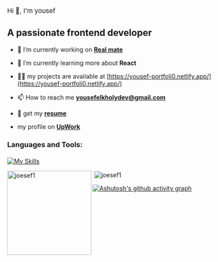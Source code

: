 <!-- ![Header](https://www.linkpicture.com/q/github-header-image.png) -->




<p style="font-size: 15px;" align="">Hi 👋, I'm yousef</p>

<h2 align="canter">A passionate frontend developer</h2>
<!-- <img src="https://encrypted-tbn0.gstatic.com/images?q=tbn:ANd9GcSstZYNAsssLmMpQOBgFo6mI4d47NG39wCa9RTjCiT-IdWE1vXiWVl1u14JUBctK4M6tbY&usqp=CAU" alt="" /> -->


<!-- <p align="left"> <img src="https://komarev.com/ghpvc/?username=joesef1&label=Profile%20views&color=0e75b6&style=flat" alt="joesef1" /> </p> -->

- 🔭 I’m currently working on **[Real mate]([https://gregarious-fenglisu-350cf4.netlify.app/])**

- 🌱 I’m currently learning more about **React**

- 👨‍💻 my projects are available at [https://yousef-portfoli0.netlify.app/](https://yousef-portfoli0.netlify.app/)

- 📫 How to reach me **yousefelkholydev@gmail.com**

- 📝 get my **[resume](https://www.cakeresume.com/pdf/s--dkPfSGfYEihGkC-zC0C4SQ--/rGkjR.pdf)**
  
-  my profile on **[UpWork](https://www.upwork.com/freelancers/~01a3f97f872b1f60e1?viewMode=1)**




<p align="left">
</p>


<!-- <p>&nbsp;<img align="center" src="https://streak-stats.demolab.com/?user=joesef1&theme=tokyonight" alt="joesef1's GitHub Streak" /></p> -->


<h3 style="margin-bottom:20px" align="left">Languages and Tools:</h3>

[![My Skills](https://skillicons.dev/icons?i=html,css,js,react,sass,tailwind,redux,firebase,typescript,vscode,git&perline=6)](https://skillicons.dev)















<p><img style="height: 195px;" align="left"  src="https://github-readme-stats.vercel.app/api/top-langs?username=joesef1&show_icons=true&locale=en&layout=compact&theme=tokyonight" alt="joesef1" /></p>


<p>&nbsp;<img align="center" src="https://github-readme-stats.vercel.app/api?username=joesef1&show_icons=true&locale=en&theme=tokyonight" alt="joesef1" /></p>








[![Ashutosh's github activity graph](https://github-readme-activity-graph.cyclic.app/graph?username=joesef1&theme=react-dark)](https://github.com/ashutosh00710/github-readme-activity-graph)


